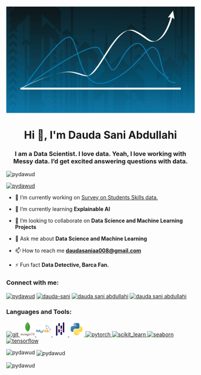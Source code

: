 ![banner](bg3.jpg)
<h1 align="center">Hi 👋, I'm Dauda Sani Abdullahi</h1>
<h3 align="center">I am a Data Scientist. I love data. Yeah, I love working with Messy data. I’d get excited answering questions with data.</h3>

<p align="left"> <img src="https://komarev.com/ghpvc/?username=pydawud&label=Profile%20views&color=0e75b6&style=flat" alt="pydawud" /> </p>

<p align="left"> <a href="https://twitter.com/pydawud" target="blank"><img src="https://img.shields.io/twitter/follow/pydawud?logo=twitter&style=for-the-badge" alt="pydawud" /></a> </p>

- 🔭 I’m currently working on [Survey on Students Skills data.](https://github.com/pydawud/PISA-project)

- 🌱 I’m currently learning **Explainable AI**

- 👯 I’m looking to collaborate on **Data Science and Machine Learning Projects**

- 💬 Ask me about **Data Science and Machine Learning**

- 📫 How to reach me **daudasaniaa008@gmail.com**

- ⚡ Fun fact **Data Detective, Barca Fan.**

<h3 align="left">Connect with me:</h3>
<p align="left">
<a href="https://twitter.com/pydawud" target="blank"><img align="center" src="https://raw.githubusercontent.com/rahuldkjain/github-profile-readme-generator/master/src/images/icons/Social/twitter.svg" alt="pydawud" height="30" width="40" /></a>
<a href="https://linkedin.com/in/dauda-sani" target="blank"><img align="center" src="https://raw.githubusercontent.com/rahuldkjain/github-profile-readme-generator/master/src/images/icons/Social/linked-in-alt.svg" alt="dauda-sani" height="30" width="40" /></a>
<a href="https://kaggle.com/dauda sani abdullahi" target="blank"><img align="center" src="https://raw.githubusercontent.com/rahuldkjain/github-profile-readme-generator/master/src/images/icons/Social/kaggle.svg" alt="dauda sani abdullahi" height="30" width="40" /></a>
<a href="https://fb.com/dauda sani abdullahi" target="blank"><img align="center" src="https://raw.githubusercontent.com/rahuldkjain/github-profile-readme-generator/master/src/images/icons/Social/facebook.svg" alt="dauda sani abdullahi" height="30" width="40" /></a>
</p>

<h3 align="left">Languages and Tools:</h3>
<p align="left"> <a href="https://git-scm.com/" target="_blank" rel="noreferrer"> <img src="https://www.vectorlogo.zone/logos/git-scm/git-scm-icon.svg" alt="git" width="40" height="40"/> </a> <a href="https://www.mongodb.com/" target="_blank" rel="noreferrer"> <img src="https://raw.githubusercontent.com/devicons/devicon/master/icons/mongodb/mongodb-original-wordmark.svg" alt="mongodb" width="40" height="40"/> </a> <a href="https://www.mysql.com/" target="_blank" rel="noreferrer"> <img src="https://raw.githubusercontent.com/devicons/devicon/master/icons/mysql/mysql-original-wordmark.svg" alt="mysql" width="40" height="40"/> </a> <a href="https://pandas.pydata.org/" target="_blank" rel="noreferrer"> <img src="https://raw.githubusercontent.com/devicons/devicon/2ae2a900d2f041da66e950e4d48052658d850630/icons/pandas/pandas-original.svg" alt="pandas" width="40" height="40"/> </a> <a href="https://www.python.org" target="_blank" rel="noreferrer"> <img src="https://raw.githubusercontent.com/devicons/devicon/master/icons/python/python-original.svg" alt="python" width="40" height="40"/> </a> <a href="https://pytorch.org/" target="_blank" rel="noreferrer"> <img src="https://www.vectorlogo.zone/logos/pytorch/pytorch-icon.svg" alt="pytorch" width="40" height="40"/> </a> <a href="https://scikit-learn.org/" target="_blank" rel="noreferrer"> <img src="https://upload.wikimedia.org/wikipedia/commons/0/05/Scikit_learn_logo_small.svg" alt="scikit_learn" width="40" height="40"/> </a> <a href="https://seaborn.pydata.org/" target="_blank" rel="noreferrer"> <img src="https://seaborn.pydata.org/_images/logo-mark-lightbg.svg" alt="seaborn" width="40" height="40"/> </a> <a href="https://www.tensorflow.org" target="_blank" rel="noreferrer"> <img src="https://www.vectorlogo.zone/logos/tensorflow/tensorflow-icon.svg" alt="tensorflow" width="40" height="40"/> </a> </p>

<p><img align="left" src="https://github-readme-stats.vercel.app/api/top-langs?username=pydawud&show_icons=true&locale=en&layout=compact" alt="pydawud" /></p>

<p>&nbsp;<img align="center" src="https://github-readme-stats.vercel.app/api?username=pydawud&show_icons=true&locale=en" alt="pydawud" /></p>

<p><img align="center" src="https://github-readme-streak-stats.herokuapp.com/?user=pydawud&" alt="pydawud" /></p>
